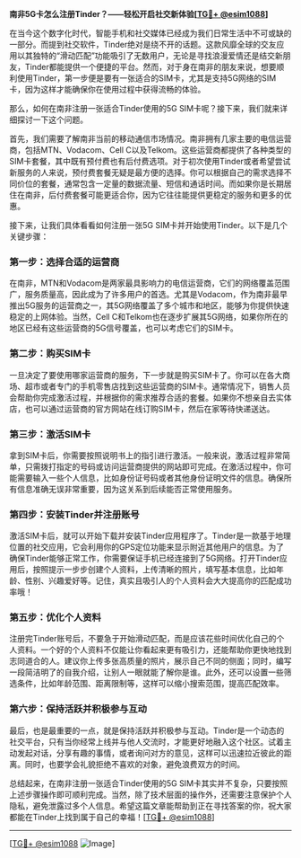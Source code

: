 **南非5G卡怎么注册Tinder？——轻松开启社交新体验[[TG💪+ @esim1088](https://t.me/s/esim1088)]**

在当今这个数字化时代，智能手机和社交媒体已经成为我们日常生活中不可或缺的一部分。而提到社交软件，Tinder绝对是绕不开的话题。这款风靡全球的交友应用以其独特的“滑动匹配”功能吸引了无数用户，无论是寻找浪漫爱情还是结交新朋友，Tinder都能提供一个便捷的平台。然而，对于身在南非的朋友来说，想要顺利使用Tinder，第一步便是要有一张适合的SIM卡，尤其是支持5G网络的SIM卡，因为这样才能确保你在使用过程中获得流畅的体验。

那么，如何在南非注册一张适合Tinder使用的5G SIM卡呢？接下来，我们就来详细探讨一下这个问题。

首先，我们需要了解南非当前的移动通信市场情况。南非拥有几家主要的电信运营商，包括MTN、Vodacom、Cell C以及Telkom。这些运营商都提供了各种类型的SIM卡套餐，其中既有预付费也有后付费选项。对于初次使用Tinder或者希望尝试新服务的人来说，预付费套餐无疑是最方便的选择。你可以根据自己的需求选择不同价位的套餐，通常包含一定量的数据流量、短信和通话时间。而如果你是长期居住在南非，后付费套餐可能更适合你，因为它往往能提供更稳定的服务和更多的优惠。

接下来，让我们具体看看如何注册一张5G SIM卡并开始使用Tinder。以下是几个关键步骤：

### 第一步：选择合适的运营商

在南非，MTN和Vodacom是两家最具影响力的电信运营商，它们的网络覆盖范围广，服务质量高，因此成为了许多用户的首选。尤其是Vodacom，作为南非最早推出5G服务的运营商之一，其5G网络覆盖了多个城市和地区，能够为你提供快速稳定的上网体验。当然，Cell C和Telkom也在逐步扩展其5G网络，如果你所在的地区已经有这些运营商的5G信号覆盖，也可以考虑它们的SIM卡。

### 第二步：购买SIM卡

一旦决定了要使用哪家运营商的服务，下一步就是购买SIM卡了。你可以在各大商场、超市或者专门的手机零售店找到这些运营商的SIM卡。通常情况下，销售人员会帮助你完成激活过程，并根据你的需求推荐合适的套餐。如果你不想亲自去实体店，也可以通过运营商的官方网站在线订购SIM卡，然后在家等待快递送达。

### 第三步：激活SIM卡

拿到SIM卡后，你需要按照说明书上的指引进行激活。一般来说，激活过程非常简单，只需拨打指定的号码或访问运营商提供的网站即可完成。在激活过程中，你可能需要输入一些个人信息，比如身份证号码或者其他身份证明文件的信息。确保所有信息准确无误非常重要，因为这关系到后续能否正常使用服务。

### 第四步：安装Tinder并注册账号

激活SIM卡后，就可以开始下载并安装Tinder应用程序了。Tinder是一款基于地理位置的社交应用，它会利用你的GPS定位功能来显示附近其他用户的信息。为了确保Tinder能够正常工作，你需要保证手机已经连接到了5G网络。打开Tinder应用后，按照提示一步步创建个人资料，上传清晰的照片，填写基本信息，比如年龄、性别、兴趣爱好等。记住，真实且吸引人的个人资料会大大提高你的匹配成功率哦！

### 第五步：优化个人资料

注册完Tinder账号后，不要急于开始滑动匹配，而是应该花些时间优化自己的个人资料。一个好的个人资料不仅能让你看起来更有吸引力，还能帮助你更快地找到志同道合的人。建议你上传多张高质量的照片，展示自己不同的侧面；同时，编写一段简洁明了的自我介绍，让别人一眼就能了解你是谁。此外，还可以设置一些筛选条件，比如年龄范围、距离限制等，这样可以缩小搜索范围，提高匹配效率。

### 第六步：保持活跃并积极参与互动

最后，也是最重要的一点，就是保持活跃并积极参与互动。Tinder是一个动态的社交平台，只有当你经常上线并与他人交流时，才能更好地融入这个社区。试着主动发起对话，分享有趣的事情，或者询问对方的意见，这样可以迅速拉近彼此的距离。同时，也要学会礼貌拒绝不喜欢的对象，避免浪费双方的时间。

总结起来，在南非注册一张适合Tinder使用的5G SIM卡其实并不复杂，只要按照上述步骤操作即可顺利完成。当然，除了技术层面的操作外，还需要注意保护个人隐私，避免泄露过多个人信息。希望这篇文章能帮助到正在寻找答案的你，祝大家都能在Tinder上找到属于自己的幸福！[[TG💪+ @esim1088](https://t.me/s/esim1088)]

---

[[TG💪+ @esim1088](https://t.me/s/esim1088) ![Image](https://i.postimg.cc/4NQfJmqS/Snipaste-2025-05-13-00-14-12.png)]
